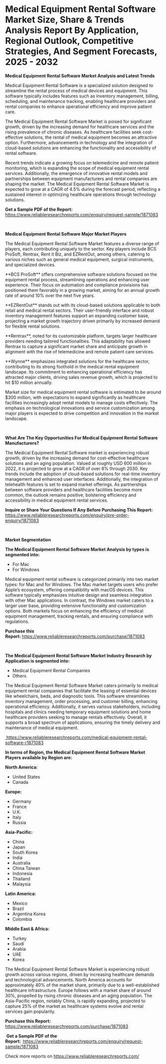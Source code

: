 <p><h1>Medical Equipment Rental Software Market Size, Share & Trends Analysis Report By Application, Regional Outlook, Competitive Strategies, And Segment Forecasts, 2025 - 2032</h1></p><p><strong>Medical Equipment Rental Software Market Analysis and Latest Trends</strong></p>
<p><p>Medical Equipment Rental Software is a specialized solution designed to streamline the rental process of medical devices and equipment. This software typically includes features such as inventory management, billing, scheduling, and maintenance tracking, enabling healthcare providers and rental companies to enhance operational efficiency and improve patient care. </p><p>The Medical Equipment Rental Software Market is poised for significant growth, driven by the increasing demand for healthcare services and the rising prevalence of chronic diseases. As healthcare facilities seek cost-effective solutions, the rental of medical equipment becomes an attractive option. Furthermore, advancements in technology and the integration of cloud-based solutions are enhancing the functionality and accessibility of rental software.</p><p>Recent trends indicate a growing focus on telemedicine and remote patient monitoring, which is expanding the scope of medical equipment rental services. Additionally, the emergence of innovative rental models and partnerships between equipment manufacturers and rental companies are shaping the market. The Medical Equipment Rental Software Market is expected to grow at a CAGR of 4.5% during the forecast period, reflecting a sustained interest in optimizing healthcare operations through technology solutions.</p></p>
<p><strong>Get a Sample PDF of the Report:&nbsp;</strong> <a href="https://www.reliableresearchreports.com/enquiry/request-sample/1871083?utm_campaign=3078&utm_medium=2&utm_source=Github&utm_content=ia&utm_term=11032025&utm_id=medical-equipment-rental-software">https://www.reliableresearchreports.com/enquiry/request-sample/1871083</a></p>
<p>&nbsp;</p>
<p><strong>Medical Equipment Rental Software Major Market Players</strong></p>
<p><p>The Medical Equipment Rental Software Market features a diverse range of players, each contributing uniquely to the sector. Key players include BCS ProSoft, Rentrax, Rent it Biz, and EZRentOut, among others, catering to various niches such as general medical equipment, surgical instruments, and specialized devices.</p><p>**BCS ProSoft** offers comprehensive software solutions focused on the equipment rental process, streamlining operations and enhancing user experience. Their focus on automation and compliance provisions has positioned them favorably in a growing market, aiming for an annual growth rate of around 10% over the next five years.</p><p>**EZRentOut** stands out with its cloud-based solutions applicable to both retail and medical rental sectors. Their user-friendly interface and robust inventory management features support an expanding customer base, projecting a market growth trajectory driven primarily by increased demand for flexible rental solutions.</p><p>**Rentrax**, noted for its customizable platform, targets larger healthcare providers needing tailored functionalities. This adaptability has allowed Rentrax to capture a significant market share and anticipate growth in alignment with the rise of telemedicine and remote patient care services.</p><p>**Wynne** emphasizes integrated solutions for the healthcare sector, contributing to its strong foothold in the medical rental equipment landscape. Its commitment to enhancing operational efficiency has attracted major clients, driving sales revenue growth, which is projected to hit $10 million annually.</p><p>Market size for medical equipment rental software is estimated to be around $300 million, with expectations to expand significantly as healthcare facilities increasingly adopt rental models to manage costs effectively. The emphasis on technological innovations and service customization among major players is expected to drive competition and innovation in the market landscape.</p></p>
<p>&nbsp;</p>
<p><strong>What Are The Key Opportunities For Medical Equipment Rental Software Manufacturers?</strong></p>
<p><p>The Medical Equipment Rental Software market is experiencing robust growth, driven by the increasing demand for cost-effective healthcare solutions and an aging population. Valued at roughly USD 600 million in 2022, it is projected to grow at a CAGR of over 8% through 2030. Key trends include the adoption of cloud-based solutions for real-time inventory management and enhanced user interfaces. Additionally, the integration of telehealth features is set to expand market offerings. As partnerships between software providers and healthcare facilities become more common, the outlook remains positive, bolstering efficiency and accessibility in medical equipment rental services.</p></p>
<p><strong>Inquire or Share Your Questions If Any Before Purchasing This Report:</strong> <a href="https://www.reliableresearchreports.com/enquiry/pre-order-enquiry/1871083?utm_campaign=3078&utm_medium=2&utm_source=Github&utm_content=ia&utm_term=11032025&utm_id=medical-equipment-rental-software">https://www.reliableresearchreports.com/enquiry/pre-order-enquiry/1871083</a></p>
<p>&nbsp;</p>
<p><strong>Market Segmentation</strong></p>
<p><strong>The Medical Equipment Rental Software Market Analysis by types is segmented into:</strong></p>
<p><ul><li>For Mac</li><li>For Windows</li></ul></p>
<p><p>Medical equipment rental software is categorized primarily into two market types: for Mac and for Windows. The Mac market targets users who prefer Apple’s ecosystem, offering compatibility with macOS devices. This software typically emphasizes intuitive design and seamless integration with other Mac applications. In contrast, the Windows market caters to a larger user base, providing extensive functionality and customization options. Both markets focus on enhancing the efficiency of medical equipment management, tracking rentals, and ensuring compliance with regulations.</p></p>
<p><strong>Purchase this Report:&nbsp;</strong><a href="https://www.reliableresearchreports.com/purchase/1871083?utm_campaign=3078&utm_medium=2&utm_source=Github&utm_content=ia&utm_term=11032025&utm_id=medical-equipment-rental-software">https://www.reliableresearchreports.com/purchase/1871083</a></p>
<p>&nbsp;</p>
<p><strong>The Medical Equipment Rental Software Market Industry Research by Application is segmented into:</strong></p>
<p><ul><li>Medical Equipment Rental Companies</li><li>Others</li></ul></p>
<p><p>The Medical Equipment Rental Software Market caters primarily to medical equipment rental companies that facilitate the leasing of essential devices like wheelchairs, beds, and diagnostic tools. This software streamlines inventory management, order processing, and customer billing, enhancing operational efficiency. Additionally, it serves various stakeholders, including hospitals and clinics needing temporary equipment solutions and home healthcare providers seeking to manage rentals effectively. Overall, it supports a broad spectrum of applications, ensuring the timely delivery and maintenance of medical equipment.</p></p>
<p><a href="https://www.reliableresearchreports.com/medical-equipment-rental-software-r1871083?utm_campaign=3078&utm_medium=2&utm_source=Github&utm_content=ia&utm_term=11032025&utm_id=medical-equipment-rental-software">&nbsp;https://www.reliableresearchreports.com/medical-equipment-rental-software-r1871083</a></p>
<p><strong>In terms of Region, the Medical Equipment Rental Software Market Players available by Region are:</strong></p>
<p>
    <p> <strong> North America: </strong>
        <ul>
            <li>United States</li>
            <li>Canada</li>
        </ul>
        </p> 
    <p> <strong> Europe: </strong>
        <ul>
            <li>Germany</li>
            <li>France</li>
            <li>U.K.</li>
            <li>Italy</li>
            <li>Russia</li>
        </ul>
        </p> 
    <p> <strong> Asia-Pacific: </strong>
        <ul>
            <li>China</li>
            <li>Japan</li>
            <li>South Korea</li>
            <li>India</li>
            <li>Australia</li>
            <li>China Taiwan</li>
            <li>Indonesia</li>
            <li>Thailand</li>
            <li>Malaysia</li>
        </ul>
        </p> 
    <p> <strong> Latin America: </strong>
        <ul>
            <li>Mexico</li>
            <li>Brazil</li>
            <li>Argentina Korea</li>
            <li>Colombia</li>
        </ul>
        </p> 
    <p> <strong> Middle East & Africa: </strong>
        <ul>
            <li>Turkey</li>
            <li>Saudi</li>
            <li>Arabia</li>
            <li>UAE</li>
            <li>Korea</li>
        </ul>
    </p>
    </p>
<p><p>The Medical Equipment Rental Software Market is experiencing robust growth across various regions, driven by increasing healthcare demands and technological advancements. North America accounts for approximately 40% of the market share, primarily due to a well-established healthcare infrastructure. Europe follows with a market share of around 30%, propelled by rising chronic diseases and an aging population. The Asia-Pacific region, notably China, is rapidly expanding, projected to capture 25% of the market as healthcare systems evolve and rental services gain popularity.</p></p>
<p><strong>Purchase this Report: </strong><a href="https://www.reliableresearchreports.com/purchase/1871083?utm_campaign=3078&utm_medium=2&utm_source=Github&utm_content=ia&utm_term=11032025&utm_id=medical-equipment-rental-software">https://www.reliableresearchreports.com/purchase/1871083</a></p>
<p>&nbsp;<strong>Get a Sample PDF of the Report:&nbsp;&nbsp;</strong><a href="https://www.reliableresearchreports.com/enquiry/request-sample/1871083?utm_campaign=3078&utm_medium=2&utm_source=Github&utm_content=ia&utm_term=11032025&utm_id=medical-equipment-rental-software">https://www.reliableresearchreports.com/enquiry/request-sample/1871083</a></p>
<p><strong></strong></p>
<p>Check more reports on <a href="https://www.reliableresearchreports.com/?utm_campaign=3078&utm_medium=2&utm_source=Github&utm_content=ia&utm_term=11032025&utm_id=medical-equipment-rental-software">https://www.reliableresearchreports.com/</a></p>